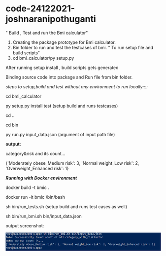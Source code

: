 # code-24122021-joshnaranipothuganti

" Build , Test and run the Bmi calculator"

1. Creating the package prototype for Bmi calculator.
2. Bin folder to run and test the testcases of bmi.
" To run setup file and build scripts"
3. cd bmi_calculator/py setup.py

After running setup install , build scripts gets generated

Binding source code into package and Run file from bin folder.

_steps to setup,build and test without any environment to run locally::::_

cd bmi_calculator

py setup.py install test (setup build and runs testcases)

cd ..

cd bin

py run.py input_data.json  (argument of input path file)

**output:**

category&risk and its count...

{'Moderately obese_Medium risk': 3, 'Normal weight_Low risk': 2, 'Overweight_Enhanced risk': 1}

_**Running with Docker environment**_

docker build -t bmic .

docker run -it bmic /bin/bash


sh bin/run_tests.sh (setup build and runs test cases as well)

sh bin/run_bmi.sh bin/input_data.json  

output screenshot:

![img.png](img.png)